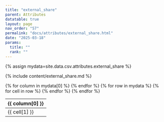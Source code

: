 ```yaml
---
title: "external_share"
parent: Attributes
datatable: true
layout: page
nav_order: "57"
permalink: "docs/attributes/external_share.html"
date: "2025-03-18"
params:
  title: ""
  rank: ""
---
```

{% assign mydata=site.data.csv.attributes.external_share %} 

{% include content/external_share.md %}

<table id="myTable" class="display" style="width:100%">
    <thead>
    {% for column in mydata[0] %}
        <th>{{ column[0] }}</th>
    {% endfor %}
    </thead>
    <tbody>
    {% for row in mydata %}
        <tr>
        {% for cell in row %}
            <td>{{ cell[1] }}</td>
        {% endfor %}
        </tr>
    {% endfor %}
    </tbody>
</table>
<script type="text/javascript">
  $(document).ready(function () {
    $('#myTable').DataTable({
      responsive: true,
      deferRender: false,
      paging: false,
      order: [],
    });
  });
</script>
